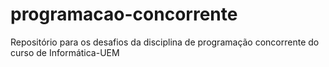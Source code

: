 # programacao-concorrente
Repositório para os desafios da disciplina de programação concorrente do curso de Informática-UEM
